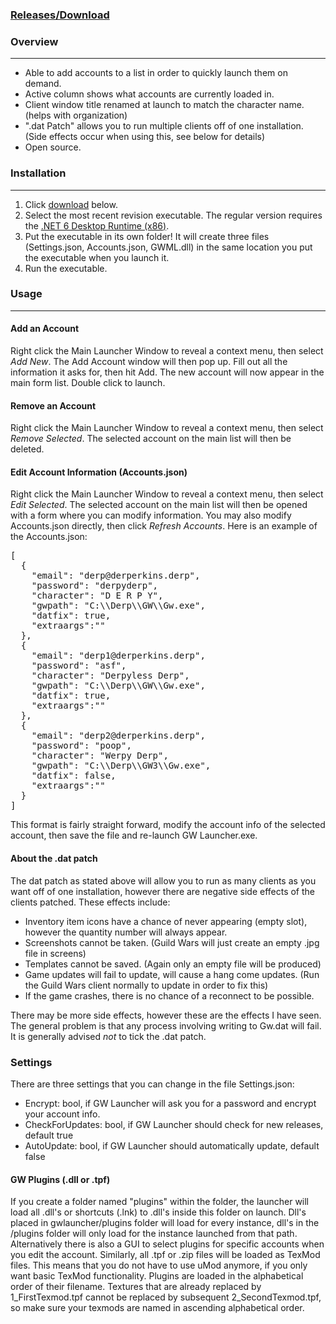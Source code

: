 
### [Releases/Download](https://github.com/GregLando113/gwlauncher/releases)

### Overview

* * *

*   Able to add accounts to a list in order to quickly launch them on demand.
*   Active column shows what accounts are currently loaded in.
*   Client window title renamed at launch to match the character name. (helps with organization)
*   ".dat Patch" allows you to run multiple clients off of one installation. (Side effects occur when using this, see below for details)
*   Open source.

### Installation

* * *

1.  Click [download](https://github.com/GregLando113/gwlauncher/releases) below.
2.  Select the most recent revision executable. The regular version requires the [.NET 6 Desktop Runtime (x86)](https://dotnet.microsoft.com/en-us/download/dotnet/6.0).
3.  Put the executable in its own folder! It will create three files (Settings.json, Accounts.json, GWML.dll) in the same location you put the executable when you launch it.
4.  Run the executable.

### Usage

* * *

#### Add an Account

Right click the Main Launcher Window to reveal a context menu, then select _Add New_. The Add Account window will then pop up. Fill out all the information it asks for, then hit Add. The new account will now appear in the main form list. Double click to launch.

#### Remove an Account

Right click the Main Launcher Window to reveal a context menu, then select _Remove Selected_. The selected account on the main list will then be deleted.

#### Edit Account Information (Accounts.json)

Right click the Main Launcher Window to reveal a context menu, then select _Edit Selected_. The selected account on the main list will then be opened with a form where you can modify information. You may also modify Accounts.json directly, then click _Refresh Accounts_. Here is an example of the Accounts.json:

<pre>[
  {
    "email": "derp@derperkins.derp",
    "password": "derpyderp",
    "character": "D E R P Y",
    "gwpath": "C:\\Derp\\GW\\Gw.exe",
    "datfix": true,
    "extraargs":""
  },
  {
    "email": "derp1@derperkins.derp",
    "password": "asf",
    "character": "Derpyless Derp",
    "gwpath": "C:\\Derp\\GW\\Gw.exe",
    "datfix": true,
    "extraargs":""
  },
  {
    "email": "derp2@derperkins.derp",
    "password": "poop",
    "character": "Werpy Derp",
    "gwpath": "C:\\Derp\\GW3\\Gw.exe",
    "datfix": false,
    "extraargs":""
  }
]
</pre>

This format is fairly straight forward, modify the account info of the selected account, then save the file and re-launch GW Launcher.exe.

#### About the .dat patch

The dat patch as stated above will allow you to run as many clients as you want off of one installation, however there are negative side effects of the clients patched. These effects include:

*   Inventory item icons have a chance of never appearing (empty slot), however the quantity number will always appear.
*   Screenshots cannot be taken. (Guild Wars will just create an empty .jpg file in screens)
*   Templates cannot be saved. (Again only an empty file will be produced)
*   Game updates will fail to update, will cause a hang come updates. (Run the Guild Wars client normally to update in order to fix this)
*   If the game crashes, there is no chance of a reconnect to be possible.

There may be more side effects, however these are the effects I have seen. The general problem is that any process involving writing to Gw.dat will fail. It is generally advised *not* to tick the .dat patch.

### Settings

There are three settings that you can change in the file Settings.json:

*	Encrypt: bool, if GW Launcher will ask you for a password and encrypt your account info.
*	CheckForUpdates: bool, if GW Launcher should check for new releases, default true
*	AutoUpdate: bool, if GW Launcher should automatically update, default false

#### GW Plugins (.dll or .tpf)

If you create a folder named "plugins" within the folder, the launcher will load all .dll's or shortcuts (.lnk) to .dll's inside this folder on launch. Dll's placed in gwlauncher/plugins folder will load for every instance, dll's in the <gw-installation-path>/plugins folder will only load for the instance launched from that path. Alternatively there is also a GUI to select plugins for specific accounts when you edit the account.
Similarly, all .tpf or .zip files will be loaded as TexMod files. This means that you do not have to use uMod anymore, if you only want basic TexMod functionality.
Plugins are loaded in the alphabetical order of their filename. Textures that are already replaced by 1_FirstTexmod.tpf cannot be replaced by subsequent 2_SecondTexmod.tpf, so make sure your texmods are named in ascending alphabetical order.
